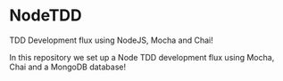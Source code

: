 # NodeTDD
TDD Development flux using NodeJS, Mocha and Chai!

In this repository we set up a Node TDD development flux using Mocha, Chai and a MongoDB database!
